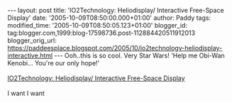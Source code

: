 \-\-- layout: post title: \'IO2Technology: Heliodisplay/ Interactive
Free-Space Display\' date: \'2005-10-09T08:50:00.000+01:00\' author:
Paddy tags: modified\_time: \'2005-10-09T08:50:05.123+01:00\'
blogger\_id: tag:blogger.com,1999:blog-17598736.post-112884420511912013
blogger\_orig\_url:
https://paddeesplace.blogspot.com/2005/10/io2technology-heliodisplay-interactive.html
\-\-- Ooh..this is so cool. Very Star Wars! \'Help me Obi-Wan Kenobi\...
You\'re our only hope!\'\
\
[IO2Technology: Heliodisplay/ Interactive Free-Space
Display](https://www.io2technology.com/technology/images)\
\
I want I want
